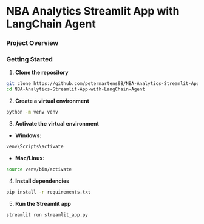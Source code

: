 # NBA Analytics Streamlit App with LangChain Agent
### Project Overview
### Getting Started

1. **Clone the repository**

```bash
git clone https://github.com/petermartens98/NBA-Analytics-Streamlit-App-with-LangChain-Agent
cd NBA-Analytics-Streamlit-App-with-LangChain-Agent
```

2. **Create a virtual environment**

```bash
python -m venv venv
```

3. **Activate the virtual environment**

* **Windows:**

```bash
venv\Scripts\activate
```

* **Mac/Linux:**

```bash
source venv/bin/activate
```

4. **Install dependencies**

```bash
pip install -r requirements.txt
```

5. **Run the Streamlit app**

```bash
streamlit run streamlit_app.py
```
